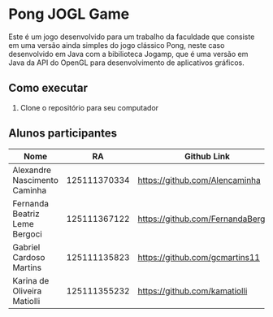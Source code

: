 # Pong JOGL Game

Este é um jogo desenvolvido para um trabalho da faculdade que consiste em uma versão ainda simples do jogo clássico Pong, 
neste caso desenvolvido em Java com a bibilioteca Jogamp, que é uma versão em Java da API do OpenGL para desenvolvimento 
de aplicativos gráficos.

## Como executar
1. Clone o repositório para seu computador

## Alunos participantes

| Nome                           | RA           | Github Link                        |
|--------------------------------|--------------|------------------------------------|
| Alexandre Nascimento Caminha   | 125111370334 | https://github.com/Alencaminha     |
| Fernanda Beatriz Leme Bergoci  | 125111367122 | https://github.com/FernandaBergoci |
| Gabriel Cardoso Martins        | 125111135823 | https://github.com/gcmartins11     |
| Karina de Oliveira Matiolli    | 125111355232 | https://github.com/kamatiolli      |
